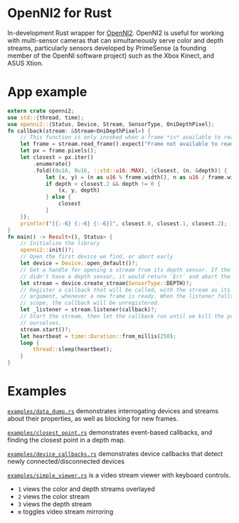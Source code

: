 # OpenNI2 for Rust

In-development Rust wrapper for [OpenNI2](https://github.com/occipital/OpenNI2).
OpenNI2 is useful for working with multi-sensor cameras that can simultaneously
serve color and depth streams, particularly sensors developed by PrimeSense
(a founding member of the OpenNI software project) such as the Xbox Kinect,
and ASUS Xtion.

# App example

```rust
extern crate openni2;
use std::{thread, time};
use openni2::{Status, Device, Stream, SensorType, OniDepthPixel};
fn callback(stream: &Stream<OniDepthPixel>) {
    // This function is only invoked when a frame *is* available to read
    let frame = stream.read_frame().expect("Frame not available to read!");
    let px = frame.pixels();
    let closest = px.iter()
        .enumerate()
        .fold((0u16, 0u16, ::std::u16::MAX), |closest, (n, &depth)| {
            let (x, y) = (n as u16 % frame.width(), n as u16 / frame.width());
            if depth < closest.2 && depth != 0 {
                (x, y, depth)
            } else {
                closest
            }
    });
    println!("[{:-6} {:-6} {:-6}]", closest.0, closest.1, closest.2);
}
fn main() -> Result<(), Status> {
    // Initialize the library
    openni2::init()?;
    // Open the first device we find, or abort early
    let device = Device::open_default()?;
    // Get a handle for opening a stream from its depth sensor. If the device
    // didn't have a depth sensor, it would return `Err` and abort the program.
    let stream = device.create_stream(SensorType::DEPTH)?;
    // Register a callback that will be called, with the stream as its first
    // argument, whenever a new frame is ready. When the listener falls out of
    // scope, the callback will be unregistered.
    let _listener = stream.listener(callback)?;
    // Start the stream, then let the callback run until we kill the program
    // ourselves.
    stream.start()?;
    let heartbeat = time::Duration::from_millis(250);
    loop {
        thread::sleep(heartbeat);
    }
}
```

# Examples

[`examples/data_dump.rs`](examples/data_dump.rs) demonstrates interrogating
devices and streams about their properties, as well as blocking for new frames.

[`examples/closest_point.rs`](examples/closest_point.rs) demonstrates event-based
callbacks, and finding the closest point in a depth map.

[`examples/device_callbacks.rs`](examples/device_callbacks.rs) demonstrates device callbacks that detect newly connected/disconnected devices

[`examples/simple_viewer.rs`](examples/simple_viewer.rs) is a video stream viewer with keyboard controls.
* `1` views the color and depth streams overlayed
* `2` views the color stream
* `3` views the depth stream
* `m` toggles video stream mirroring
